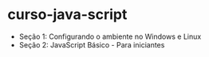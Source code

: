 # curso-java-script

- Seção 1: Configurando o ambiente no Windows e Linux
- Seção 2: JavaScript Básico - Para iniciantes
